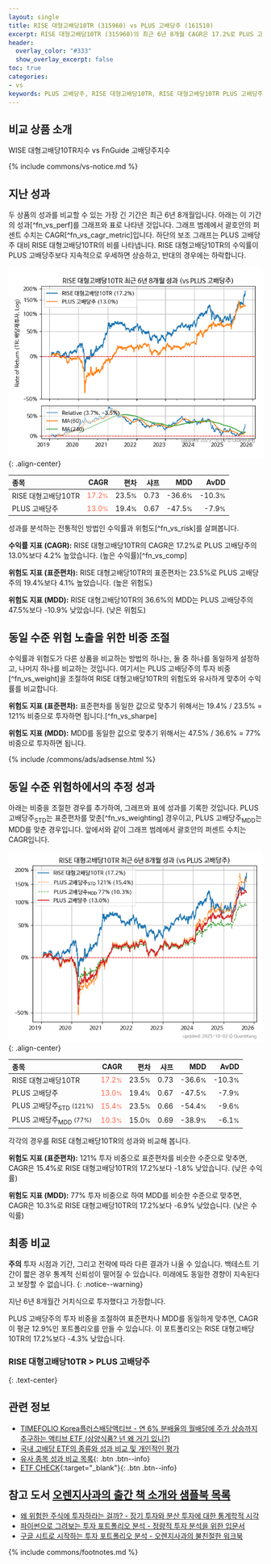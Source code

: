 ```yaml
---
layout: single
title: RISE 대형고배당10TR (315960) vs PLUS 고배당주 (161510)
excerpt: RISE 대형고배당10TR (315960)의 최근 6년 8개월 CAGR은 17.2%로 PLUS 고배당주 (161510)의 13.0%보다 4.2% 높았습니다.
header:
  overlay_color: "#333"
  show_overlay_excerpt: false
toc: true
categories:
- vs
keywords: PLUS 고배당주, RISE 대형고배당10TR, RISE 대형고배당10TR PLUS 고배당주 비교, 315960, 161510, 315960 315960 비교
---
```


## 비교 상품 소개


WISE 대형고배당10TR지수 vs FnGuide 고배당주지수



{% include commons/vs-notice.md %}

## 지난 성과

두 상품의 성과를 비교할 수 있는 가장 긴 기간은 최근 6년 8개월입니다. 아래는 이 기간의 성과[^fn_vs_perf]를 그래프와 표로 나타낸 것입니다.
그래프 범례에서 괄호안의 퍼센트 수치는 CAGR[^fn_vs_cagr_metric]입니다.
하단의 보조 그래프는 PLUS 고배당주 대비 RISE 대형고배당10TR의 비를 나타냅니다.
RISE 대형고배당10TR의 수익률이 PLUS 고배당주보다 지속적으로 우세하면 상승하고, 반대의 경우에는 하락합니다.

![RISE 대형고배당10TR](/vs/images/315960-vs-161510_dual.png){: .align-center}

| **종목** | **CAGR** | **편차** | **샤프** | **MDD** | **AvDD** |
| :------------ | ------: | -----------: | -------: | ------: | -------: |
| RISE 대형고배당10TR | <span style="color: tomato">17.2<small>%</small></span> | 23.5<small>%</small> | 0.73 | -36.6<small>%</small> | -10.3<small>%</small> |
| PLUS 고배당주 | <span style="color: tomato">13.0<small>%</small></span> | 19.4<small>%</small> | 0.67 | -47.5<small>%</small> | -7.9<small>%</small> |

<!-- more -->


성과를 분석하는 전통적인 방법인 수익률과 위험도[^fn_vs_risk]를 살펴봅니다.

**수익률 지표 (CAGR):** RISE 대형고배당10TR의 CAGR은 17.2%로 PLUS 고배당주의 13.0%보다 4.2% 높았습니다. (높은 수익률)[^fn_vs_comp]

**위험도 지표 (표준편차):** RISE 대형고배당10TR의 표준편차는 23.5%로 PLUS 고배당주의 19.4%보다 4.1% 높았습니다. (높은 위험도)

**위험도 지표 (MDD):** RISE 대형고배당10TR의 36.6%의 MDD는 PLUS 고배당주의 47.5%보다 -10.9% 낮았습니다. (낮은 위험도)



## 동일 수준 위험 노출을 위한 비중 조절

수익률과 위험도가 다른 상품을 비교하는 방법의 하나는, 둘 중 하나를 동일하게 설정하고, 나머지 하나를 비교하는 것입니다.
여기서는 PLUS 고배당주의 투자 비중[^fn_vs_weight]을 조절하여 RISE 대형고배당10TR의 위험도와 유사하게 맞추어 수익률를 비교합니다.

**위험도 지표 (표준편차):** 표준편차를 동일한 값으로 맞추기 위해서는 19.4% / 23.5% = 121% 비중으로 투자하면 됩니다.[^fn_vs_sharpe]

**위험도 지표 (MDD):** MDD를 동일한 값으로 맞추기 위해서는 47.5% / 36.6% = 77% 비중으로 투자하면 됩니다.


{% include /commons/ads/adsense.html %}



## 동일 수준 위험하에서의 추정 성과

아래는 비중을 조절한 경우를 추가하여, 그래프와 표에 성과를 기록한 것입니다.
PLUS 고배당주<sub>STD</sub>는 표준편차를 맞춘[^fn_vs_weighting] 경우이고, PLUS 고배당주<sub>MDD</sub>는 MDD를 맞춘 경우입니다.
앞에서와 같이 그래프 범례에서 괄호안의 퍼센트 수치는 CAGR입니다.


![RISE 대형고배당10TR](/vs/images/315960-vs-161510.png){: .align-center}



| **종목** | **CAGR** | **편차** | **샤프** | **MDD** | **AvDD** |
| :------------ | ------: | -----------: | -------: | ------: | -------: |
| RISE 대형고배당10TR | <span style="color: tomato">17.2<small>%</small></span> | 23.5<small>%</small> | 0.73 | -36.6<small>%</small> | -10.3<small>%</small> |
| PLUS 고배당주 | <span style="color: tomato">13.0<small>%</small></span> | 19.4<small>%</small> | 0.67 | -47.5<small>%</small> | -7.9<small>%</small> |
| PLUS 고배당주<sub>STD</sub> <small>(121%)</small> | <span style="color: tomato">15.4<small>%</small></span> | 23.5<small>%</small> | 0.66 | -54.4<small>%</small> | -9.6<small>%</small> |
| PLUS 고배당주<sub>MDD</sub> <small>(77%)</small> | <span style="color: tomato">10.3<small>%</small></span> | 15.0<small>%</small> | 0.69 | -38.9<small>%</small> | -6.1<small>%</small> |



각각의 경우를 RISE 대형고배당10TR의 성과와 비교해 봅니다.

**위험도 지표 (표준편차):** 121% 투자 비중으로 표준편차를 비슷한 수준으로 맞추면, CAGR은 15.4%로 RISE 대형고배당10TR의 17.2%보다 -1.8% 낮았습니다. (낮은 수익률)

**위험도 지표 (MDD):** 77% 투자 비중으로 하여 MDD를 비슷한 수준으로 맞추면, CAGR은 10.3%로 RISE 대형고배당10TR의 17.2%보다 -6.9% 낮았습니다. (낮은 수익률)




## 최종 비교

**주의** 투자 시점과 기간, 그리고 전략에 따라 다른 결과가 나올 수 있습니다. 백테스트 기간이 짧은 경우 통계적 신뢰성이 떨어질 수 있습니다. 미래에도 동일한 경향이 지속된다고 보장할 수 없습니다.
{: .notice--warning}

지난 6년 8개월간 거치식으로 투자했다고 가정합니다.

PLUS 고배당주의 투자 비중을 조절하여 표준편차나 MDD를 동일하게 맞추면, CAGR이 평균 12.9%인 포트폴리오를 만들 수 있습니다.
이 포트폴리오는 RISE 대형고배당10TR의 17.2%보다 -4.3% 낮았습니다.

### RISE 대형고배당10TR &gt; PLUS 고배당주
{: .text-center}


## 관련 정보

- [TIMEFOLIO Korea플러스배당액티브 - 연 6% 분배율의 월배당에 주가 상승까지 추구하는 액티브 ETF (삼양식품? 넌 왜 거기 있니?)](https://kongdori.tistory.com/279)
- [국내 고배당 ETF의 종류와 성과 비교 및 개인적인 평가](https://kongdori.tistory.com/158)
- [유사 종목 성과 비교 목록](/vs/){: .btn .btn--info}
- [ETF CHECK](https://www.etfcheck.co.kr/mobile/etpitem/161510/compare?compCode%5B%5D=315960){:target="_blank"}{: .btn .btn--info}


## 참고 도서 [오렌지사과의 출간 책 소개와 샘플북 목록](https://kongdori.tistory.com/691)

- [왜 위험한 주식에 투자하라는 걸까? - 장기 투자와 분산 투자에 대한 통계학적 시각](https://kongdori.tistory.com/421)
- [파이썬으로 그려보는 투자 포트폴리오 분석  - 정량적 투자 분석을 위한 입문서](https://kongdori.tistory.com/643)
- [구글 시트로 시작하는 투자 포트폴리오 분석 - 오렌지사과의 불친절한 워크북](https://kongdori.tistory.com/449)

{% include commons/footnotes.md %}